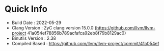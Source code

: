# Quick Info
* Build Date : 2022-05-29
* Clang Version : ZyC clang version 15.0.0 (https://github.com/llvm/llvm-project 41a054ef78856b789acfafca92eb8f79b8129ac0)
* Binutils Version : 2.38
* Compiled Based : https://github.com/llvm/llvm-project/commit/41a054ef

